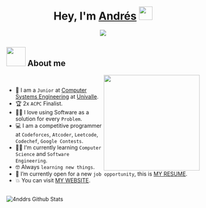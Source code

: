 <h1 align="center"><b>Hey, I'm <a href="https://100rabhcsmc.github.io/Me.io/" target="blank">
Andrés</a></b> <img src="https://media.giphy.com/media/hvRJCLFzcasrR4ia7z/giphy.gif" width="35"></h1>

<p align="center">
  <img src="https://readme-typing-svg.herokuapp.com?font=Fira+Code&color=8AB4F8&size=30&center=true&vCenter=true&width=700&height=50&lines=Systems+Engineering+Student;Cybersecurity+Enthusiast+%F0%9F%94%91;Linux+Fan+%F0%9F%90%A7;Passionate+Lifelong+Learner+%F0%9F%93%9A;Exploring+the+World+of+Tech">
</p>


## <picture><img src = "https://github.com/7oSkaaa/7oSkaaa/blob/main/Images/about_me.gif?raw=true" width = 50px></picture> About me

<picture> <img align="right" src="https://github.com/7oSkaaa/7oSkaaa/blob/main/Images/Right_Side.gif?raw=true" width = 250px></picture>

<br>

- :school: I am a `Junior` at [Computer Systems Engineering](https://www.univalle.edu/wp-content/uploads/2023/06/TRIP-ISI.pdf) at [Univalle](https://www.univalle.edu/).
- :trophy: 2x `ACPC` Finalist.
- :technologist: I love using Software as a solution for every `Problem`.
- :computer: I am a competitive programmer at `Codeforces`, `Atcoder`, `Leetcode`, `Codechef`, `Google Contests`.
- :student: I’m currently learning `Computer Science` and `Software Engineering`.
- :nerd_face: Always `learning new things`.
- :thinking: I’m currently open for a new `job opportunity`, this is [MY RESUME](http://lnkiy.in/Ahmed_Hossam_Resume).
- :boom: You can visit [MY WEBSITE](https://cutt.ly/Ahmed_Hossam_Website).
<br>


<img align="center" src="https://github-readme-stats.vercel.app/api?username=4nddrs&include_all_commits=true&count_private=true&show_icons=true&line_height=30&title_color=8AB4F8&icon_color=8AB4F8&text_color=AFBFC8&bg_color=1A1A2E" alt="4nddrs Github Stats">
<br />
<br />

